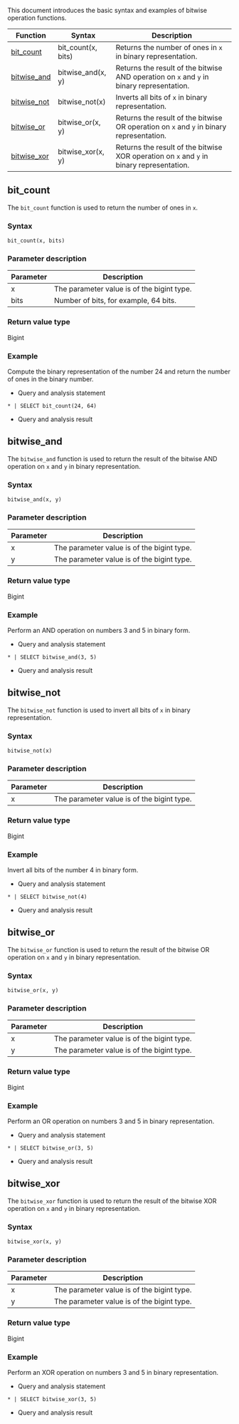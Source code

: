 This document introduces the basic syntax and examples of bitwise operation functions.

| Function     | Syntax                | Description                                                         |
| --------------- | ------------------ | --------------------------------------- |
| [bit_count](#bit_count)   | bit_count(x, bits) | Returns the number of ones in `x` in binary representation.            |
| [bitwise_and](#bitwise_and) | bitwise_and(x, y)  | Returns the result of the bitwise AND operation on `x` and `y` in binary representation.        |
| [bitwise_not](#bitwise_not) | bitwise_not(x)     | Inverts all bits of `x` in binary representation. |
| [bitwise_or](#bitwise_or)  | bitwise_or(x, y)   | Returns the result of the bitwise OR operation on `x` and `y` in binary representation.          |
| [bitwise_xor](#bitwise_xor) | bitwise_xor(x, y)  | Returns the result of the bitwise XOR operation on `x` and `y` in binary representation.        |


<span id="bit_count"></span>
## bit_count

The `bit_count` function is used to return the number of ones in `x`.

### Syntax

```
bit_count(x, bits)
```

### Parameter description

| Parameter         | Description              |
| ---- | -------------------- |
| x    | The parameter value is of the bigint type. |
| bits | Number of bits, for example, 64 bits.     |

### Return value type

Bigint

### Example

Compute the binary representation of the number 24 and return the number of ones in the binary number.

- Query and analysis statement
```
* | SELECT bit_count(24, 64)
```
- Query and analysis result


<span id="bitwise_and"></span>
## bitwise_and

The `bitwise_and` function is used to return the result of the bitwise AND operation on `x` and `y` in binary representation.

### Syntax

```
bitwise_and(x, y)
```

### Parameter description

| Parameter         | Description              |
| ---- | -------------------- |
| x    | The parameter value is of the bigint type. |
| y    | The parameter value is of the bigint type. |

### Return value type

Bigint

### Example

Perform an AND operation on numbers 3 and 5 in binary form.

- Query and analysis statement
```
* | SELECT bitwise_and(3, 5)
```
- Query and analysis result


<span id="bitwise_not"></span>
## bitwise_not

The `bitwise_not` function is used to invert all bits of `x` in binary representation.

### Syntax

```
bitwise_not(x)
```

### Parameter description

| Parameter         | Description              |
| ---- | -------------------- |
| x    | The parameter value is of the bigint type. |

### Return value type

Bigint

### Example

Invert all bits of the number 4 in binary form.

- Query and analysis statement
```
* | SELECT bitwise_not(4)
```
- Query and analysis result



<span id="bitwise_or"></span>
## bitwise_or

The `bitwise_or` function is used to return the result of the bitwise OR operation on `x` and `y` in binary representation.

### Syntax

```
bitwise_or(x, y)
```

### Parameter description

| Parameter         | Description              |
| ---- | -------------------- |
| x    | The parameter value is of the bigint type. |
| y    | The parameter value is of the bigint type. |

### Return value type

Bigint

### Example

Perform an OR operation on numbers 3 and 5 in binary representation.

- Query and analysis statement
```
* | SELECT bitwise_or(3, 5)
```
- Query and analysis result


<span id="bitwise_xor"></span>
## bitwise_xor

The `bitwise_xor` function is used to return the result of the bitwise XOR operation on `x` and `y` in binary representation.

### Syntax

```
bitwise_xor(x, y)
```

### Parameter description

| Parameter         | Description              |
| ---- | -------------------- |
| x    | The parameter value is of the bigint type. |
| y    | The parameter value is of the bigint type. |

### Return value type

Bigint

### Example

Perform an XOR operation on numbers 3 and 5 in binary representation.

- Query and analysis statement
```
* | SELECT bitwise_xor(3, 5)
```
- Query and analysis result


